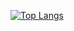 [![Top Langs](https://github-readme-stats.vercel.app/api/top-langs/?username=LouisTheXIV)](https://github.com/anuraghazra/github-readme-stats)
